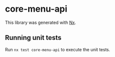 # core-menu-api

This library was generated with [Nx](https://nx.dev).

## Running unit tests

Run `nx test core-menu-api` to execute the unit tests.
